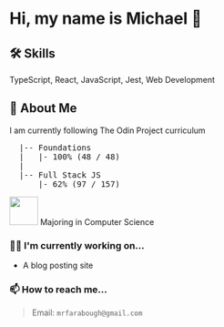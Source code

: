 
# Hi, my name is Michael 👋

## 🛠 Skills
TypeScript, React, JavaScript, Jest, Web Development

## 🚀 About Me

I am currently following The Odin Project curriculum
<pre>
  |-- Foundations
  |   |- 100% (48 / 48)
  |
  |-- Full Stack JS
      |- 62% (97 / 157)
</pre>
<img src="https://bloximages.chicago2.vip.townnews.com/normantranscript.com/content/tncms/assets/v3/editorial/c/78/c78fcb18-4177-11e7-987f-9b16e41ba9be/59272222e5100.image.jpg?resize=1200%2C900" width="50px" /> Majoring in Computer Science

### 👩‍💻 I'm currently working on...

- A blog posting site

### 📫 How to reach me...

> Email: `mrfarabough@gmail.com`
